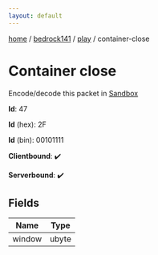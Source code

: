 ```yaml
---
layout: default
---
```


[home](/)  /  [bedrock141](/protocol/bedrock141)  /  [play](/protocol/bedrock141/play)  /  container-close

# Container close

Encode/decode this packet in [Sandbox](../../../sandbox/bedrock141#Play.ContainerClose)

**Id**: 47

**Id** (hex): 2F

**Id** (bin): 00101111

**Clientbound**: ✔️

**Serverbound**: ✔️

## Fields

Name | Type
---|---
window | ubyte
